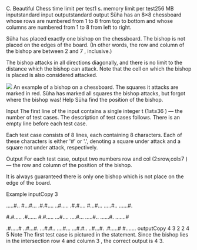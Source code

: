 C. Beautiful Chess
time limit per test1 s.
memory limit per test256 MB
inputstandard input
outputstandard output
Süha has an 8×8
 chessboard whose rows are numbered from 1
 to 8
 from top to bottom and whose columns are numbered from 1
 to 8
 from left to right.

Süha has placed exactly one bishop on the chessboard. The bishop is not placed on the edges of the board. (In other words, the row and column of the bishop are between 2
 and 7
, inclusive.)

The bishop attacks in all directions diagonally, and there is no limit to the distance which the bishop can attack. Note that the cell on which the bishop is placed is also considered attacked.

<img class="tex-graphics" src="https://espresso.codeforces.com/6209f43aa5d38a9ba43e8c4db93aa9f3bf50b423.png" style="max-width: 100.0%;max-height: 100.0%;">
An example of a bishop on a chessboard. The squares it attacks are marked in red.
Süha has marked all squares the bishop attacks, but forgot where the bishop was! Help Süha find the position of the bishop.

Input
The first line of the input contains a single integer t
 (1≤t≤36
) — the number of test cases. The description of test cases follows. There is an empty line before each test case.

Each test case consists of 8
 lines, each containing 8
 characters. Each of these characters is either '#' or '.', denoting a square under attack and a square not under attack, respectively.

Output
For each test case, output two numbers row
 and col
 (2≤row,col≤7
) — the row and column of the position of the bishop.

It is always guaranteed there is only one bishop which is not place on the edge of the board.

Example
inputCopy
3

.....#..
#...#...
.#.#....
..#.....
.#.#....
#...#...
.....#..
......#.

#.#.....
.#......
#.#.....
...#....
....#...
.....#..
......#.
.......#

.#.....#
..#...#.
...#.#..
....#...
...#.#..
..#...#.
.#.....#
#.......
outputCopy
4 3
2 2
4 5
Note
The first test case is pictured in the statement. Since the bishop lies in the intersection row 4
 and column 3
, the correct output is 4 3.

